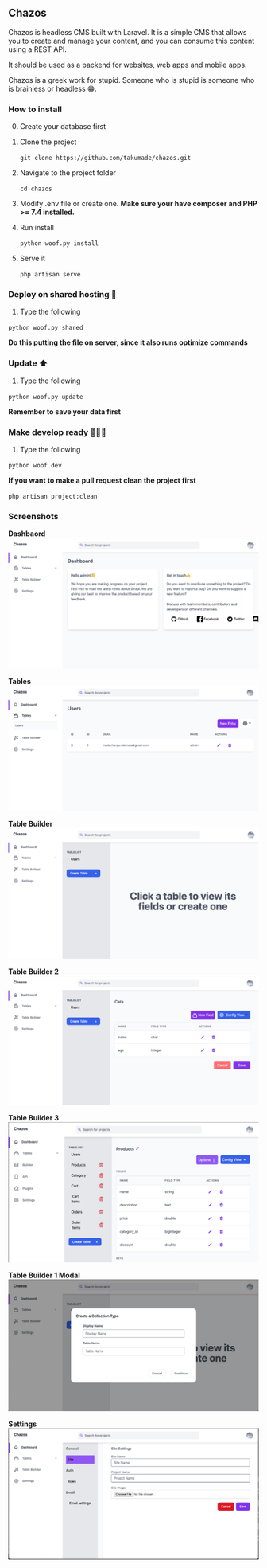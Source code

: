 ## Chazos

Chazos is headless CMS built with Laravel. It is a simple CMS that allows you to create and manage your content, and you can consume this content using a REST API.

It should be used as a backend for websites, web apps and mobile apps.

Chazos is a greek work for stupid. Someone who is stupid is someone who is brainless or headless 😁. 


### How to install

0. Create your database first

1. Clone the project

    `git clone https://github.com/takumade/chazos.git`

2. Navigate to the project folder

    `cd chazos`

3. Modify .env file or create one. **Make sure your have composer and PHP >= 7.4 installed.**
    

4.  Run install

    `python woof.py install`

8. Serve it

    `php artisan serve`


### Deploy on shared hosting 🚀

1. Type the following

`python woof.py shared`

**Do this putting the file on server, since it also runs optimize commands**

### Update ⬆️

1. Type the following

`python woof.py update`

**Remember to save your data first**

### Make develop ready 👨🏽‍💻

1. Type the following

`python woof dev`

**If you want to make a pull request clean the project first**

`php artisan project:clean`


### Screenshots

**Dashbaord**
![Chazos Dashbaord](./readme_images/chazos_dashboard.png)

**Tables**
![Chazos Tables](./readme_images/chazos_tables.png)

**Table Builder**
![Chazos Table Builder](./readme_images/chazos_tablebuilder.png)

**Table Builder 2**
![Chazos Table Builder 2](./readme_images/chazos_tablebuilder2.png)

**Table Builder 3**
![Chazos Table Builder 3](./readme_images/chazos_tablebuilder3.png)

**Table Builder 1 Modal**
![Chazos Modal](./readme_images/chazos_modal.png)

**Settings**
![Chazos Settings](./readme_images/chazos_settings.png)


